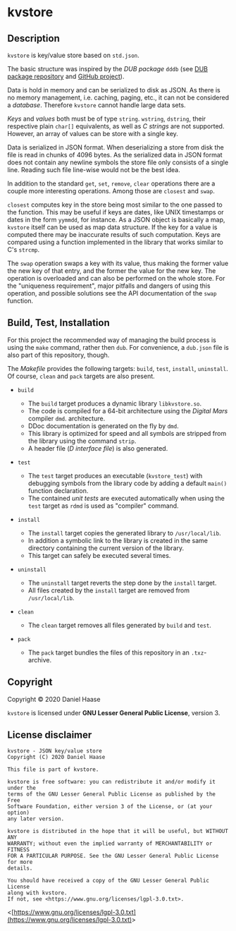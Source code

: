 # kvstore


## Description

`kvstore` is key/value store based on `std.json`.

The basic structure was inspired by the *DUB package* `dddb`
(see [DUB package repository](https://code.dlang.org/packages/dddb)
and [GitHub project](https://github.com/cvsae/dddb)).

Data is hold in memory and can be serialized to disk as JSON. As there is no
memory management, i.e. caching, paging, etc., it can not be considered a
*database*. Therefore `kvstore` cannot handle large data sets.

*Keys* and *values* both must be of type `string`. `wstring`, `dstring`,
their respective plain `char[]` equivalents, as well as *C strings* are not
supported. However, an array of values can be store with a single key.

Data is serialized in JSON format. When deserializing a store from disk the file
is read in chunks of 4096 bytes. As the serialized data in JSON format does not
contain any newline symbols the store file only consists of a single line.
Reading such file line-wise would not be the best idea.

In addition to the standard `get`, `set`, `remove`, `clear` operations there are
a couple more interesting operations. Among those are `closest` and `swap`.

`closest` computes key in the store being most similar to the one passed to the
function. This may be useful if keys are dates, like UNIX timestamps or dates in
the form `yymmdd`, for instance. As a JSON object is basically a map, `kvstore`
itself can be used as map data structure. If the key for a value is computed
there may be inaccurate results of such computation.
Keys are compared using a function implemented in the library that works similar
to C's `strcmp`.

The `swap` operation swaps a key with its value, thus making the former value
the new key of that entry, and the former the value for the new key. The
operation is overloaded and can also be performed on the whole store.
For the "uniqueness requirement", major pitfalls and dangers of using this
operation, and possible solutions see the API documentation of the `swap`
function.


## Build, Test, Installation

For this project the recommended way of managing the build process is using
the `make` command, rather then `dub`. For convenience, a `dub.json` file is
also part of this repository, though.

The *Makefile* provides the following targets: `build`, `test`, `install`,
`uninstall`. Of course, `clean` and `pack` targets are also present.

* `build`
  - The `build` target produces a dynamic library `libkvstore.so`.
  - The code is compiled for a 64-bit architecture using the *Digital Mars*
    compiler `dmd`.
    architecture.
  - DDoc documentation is generated on the fly by `dmd`.
  - This library is optimized for speed and all symbols are stripped from the
    library using the command `strip`.
  - A header file (*D interface file*) is also generated.

* `test`
  - The `test` target produces an executable (`kvstore_test`) with debugging
    symbols from the library code by adding a default `main()` function
    declaration.
  - The contained *unit tests* are executed automatically when using the `test`
    target as `rdmd` is used as "compiler" command.

* `install`
  - The `install` target copies the generated library to `/usr/local/lib`.
  - In addition a symbolic link to the library is created in the same directory
    containing the current version of the library.
  - This target can safely be executed several times.

* `uninstall`
  - The `uninstall` target reverts the step done by the `install` target.
  - All files created by the `install` target are removed from `/usr/local/lib`.

* `clean`
  - The `clean` target removes all files generated by `build` and `test`.

* `pack`
  - The `pack` target bundles the files of this repository in an `.txz`-archive.


## Copyright

Copyright &copy; 2020 Daniel Haase

`kvstore` is licensed under **GNU Lesser General Public License**, version 3.


## License disclaimer

```
kvstore - JSON key/value store
Copyright (C) 2020 Daniel Haase

This file is part of kvstore.

kvstore is free software: you can redistribute it and/or modify it under the
terms of the GNU Lesser General Public License as published by the Free
Software Foundation, either version 3 of the License, or (at your option)
any later version.

kvstore is distributed in the hope that it will be useful, but WITHOUT ANY
WARRANTY; without even the implied warranty of MERCHANTABILITY or FITNESS
FOR A PARTICULAR PURPOSE. See the GNU Lesser General Public License for more
details.

You should have received a copy of the GNU Lesser General Public License
along with kvstore.
If not, see <https://www.gnu.org/licenses/lgpl-3.0.txt>.
```

&lt;[https://www.gnu.org/licenses/lgpl-3.0.txt](https://www.gnu.org/licenses/lgpl-3.0.txt)&gt;
